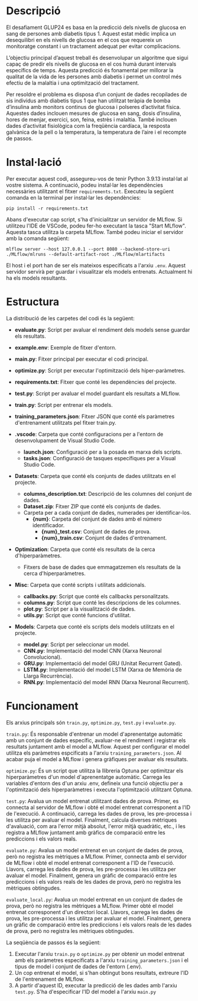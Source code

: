# Descripció

El desafiament GLUP24 es basa en la predicció dels nivells de glucosa en sang de persones amb diabetis tipus 1. Aquest estat mèdic implica un desequilibri en els nivells de glucosa en el cos que requereix un monitoratge constant i un tractament adequat per evitar complicacions.

L’objectiu principal d’aquest treball és desenvolupar un algoritme que sigui capaç de predir els nivells de glucosa en el cos humà durant intervals específics de temps. Aquesta predicció és fonamental per millorar la qualitat de la vida de les persones amb diabetis i permet un control més efectiu de la malaltia i una optimització del tractament.

Per resoldre el problema es disposa d’un conjunt de dades recopilades de sis individus amb diabetis tipus 1 que han utilitzat teràpia de bomba d’insulina amb monitors continus de glucosa i polseres d’activitat física. Aquestes dades inclouen mesures de glucosa en sang, dosis d’insulina, hores de menjar, exercici, son, feina, estrès i malaltia. També inclouen dades d’activitat fisiològica com la freqüència cardíaca, la resposta galvànica de la pell o la temperatura, la temperatura de l’aire i el recompte de passos.

# Instal·lació

Per executar aquest codi, assegureu-vos de tenir Python 3.9.13 instal·lat al vostre sistema. A continuació, podeu instal·lar les dependències necessàries utilitzant el fitxer `requirements.txt`. Executeu la següent comanda en la terminal per instal·lar les dependències:

```
pip install -r requirements.txt
```

Abans d'executar cap script, s'ha d'inicialitzar un servidor de MLflow. Si utilitzeu l'IDE de VSCode, podeu fer-ho executant la tasca "Start MLflow". Aquesta tasca utilitza la carpeta MLflow. També podeu iniciar el servidor amb la comanda següent:

```
mlflow server --host 127.0.0.1 --port 8080 --backend-store-uri ./MLflow/mlruns --default-artifact-root ./MLflow/mlartifacts
```

El host i el port han de ser els mateixos especificats a l'arxiu `.env`. Aquest servidor servirà per guardar i visualitzar els models entrenats. Actualment hi ha els models resultants.

# Estructura

La distribució de les carpetes del codi és la següent:

- **evaluate.py**: Script per avaluar el rendiment dels models sense guardar els resultats.
- **example.env**: Exemple de fitxer d'entorn.
- **main.py**: Fitxer principal per executar el codi principal.
- **optimize.py**: Script per executar l'optimització dels híper-paràmetres.
- **requirements.txt**: Fitxer que conté les dependències del projecte.
- **test.py**: Script per avaluar el model guardant els resultats a MLflow.
- **train.py**: Script per entrenar els models.
- **training_parameters.json**: Fitxer JSON que conté els paràmetres d'entrenament utilitzats pel fitxer train.py.

- **.vscode**: Carpeta que conté configuracions per a l'entorn de desenvolupament de Visual Studio Code.

  - **launch.json**: Configuració per a la posada en marxa dels scripts.
  - **tasks.json**: Configuració de tasques específiques per a Visual Studio Code.

- **Datasets**: Carpeta que conté els conjunts de dades utilitzats en el projecte.

  - **columns_description.txt**: Descripció de les columnes del conjunt de dades.
  - **Dataset.zip**: Fitxer ZIP que conté els conjunts de dades.
  - Carpeta per a cada conjunt de dades, numerades per identificar-los.
    - **{num}**: Carpeta del conjunt de dades amb el número identificador.
      - **{num}\_test.csv**: Conjunt de dades de prova.
      - **{num}\_train.csv**: Conjunt de dades d'entrenament.

- **Optimization**: Carpeta que conté els resultats de la cerca d'hiperparàmetres.

  - Fitxers de base de dades que emmagatzemen els resultats de la cerca d'hiperparàmetres.

- **Misc**: Carpeta que conté scripts i utilitats addicionals.

  - **callbacks.py**: Script que conté els callbacks personalitzats.
  - **columns.py**: Script que conté les descripcions de les columnes.
  - **plot.py**: Script per a la visualització de dades.
  - **utils.py**: Script que conté funcions d'utilitat.

- **Models**: Carpeta que conté els scripts dels models utilitzats en el projecte.
  - **model.py**: Script per seleccionar un model.
  - **CNN.py**: Implementació del model CNN (Xarxa Neuronal Convolucional).
  - **GRU.py**: Implementació del model GRU (Unitat Recurrent Gated).
  - **LSTM.py**: Implementació del model LSTM (Xarxa de Memòria de Llarga Recurrència).
  - **RNN.py**: Implementació del model RNN (Xarxa Neuronal Recurrent).

# Funcionament

Els arxius principals són `train.py`, `optimize.py`, `test.py` i `evaluate.py`.

`train.py`: És responsable d'entrenar un model d'aprenentatge automàtic amb un conjunt de dades específic, avaluar-ne el rendiment i registrar els resultats juntament amb el model a MLflow. Aquest per configurar el model utilitza els paràmetres espcificats a l'arxiu `training_parameters.json`. Al acabar puja el model a MLflow i genera gràfiques per avaluar els resultats.

`optimize.py`: És un script que utilitza la llibreria Optuna per optimitzar els hiperparàmetres d'un model d'aprenentatge automàtic. Carrega les variables d'entorn des d'un arxiu .env, defineix una funció objectiu per a l'optimització dels hiperparàmetres i executa l'optimització utilitzant Optuna.

`test.py`: Avalua un model entrenat utilitzant dades de prova. Primer, es connecta al servidor de MLflow i obté el model entrenat corresponent a l'ID de l'execució. A continuació, carrega les dades de prova, les pre-processa i les utilitza per avaluar el model. Finalment, calcula diverses mètriques d'avaluació, com ara l'error mitjà absolut, l'error mitjà quadràtic, etc., i les registra a MLflow juntament amb gràfics de comparació entre les prediccions i els valors reals.

`evaluate.py`: Avalua un model entrenat en un conjunt de dades de prova, però no registra les mètriques a MLflow. Primer, connecta amb el servidor de MLflow i obté el model entrenat corresponent a l'ID de l'execució. Llavors, carrega les dades de prova, les pre-processa i les utilitza per avaluar el model. Finalment, genera un gràfic de comparació entre les prediccions i els valors reals de les dades de prova, però no registra les mètriques obtingudes.

`evaluate_local.py`: Avalua un model entrenat en un conjunt de dades de prova, però no registra les mètriques a MLflow. Primer obté el model entrenat corresponent d'un directori local. Llavors, carrega les dades de prova, les pre-processa i les utilitza per avaluar el model. Finalment, genera un gràfic de comparació entre les prediccions i els valors reals de les dades de prova, però no registra les mètriques obtingudes.

La seqüència de passos és la següent:

1. Executar l'arxiu `train.py` o `optimize.py` per obtenir un model entrenat amb els paràmetres especificats a l'arxiu `training_parameters.json` i el tipus de model i conjunt de dades de l'entorn (.env).
2. Un cop entrenat el model, si s'han obtingut bons resultats, extreure l'ID de l'entrenament de MLflow.
3. A partir d'aquest ID, executar la predicció de les dades amb l'arxiu `test.py`. S'ha d'especificar l'ID del model a l'arxiu `main.py`
